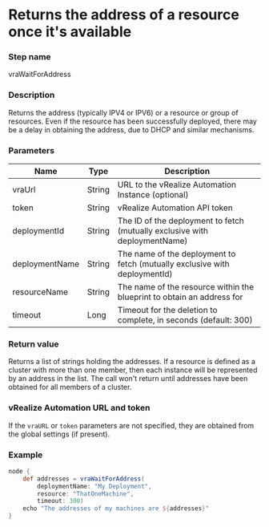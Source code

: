 # Returns the address of a resource once it's available

### Step name
vraWaitForAddress

### Description
Returns the address (typically IPV4 or IPV6) or a resource or group of resources. Even
if the resource has been successfully deployed, there may be a delay in obtaining the
address, due to DHCP and similar mechanisms.

### Parameters
| Name | Type | Description |
|------|------|-------------|
| vraUrl | String | URL to the vRealize Automation Instance (optional) |
| token | String | vRealize Automation API token |
| deploymentId | String |The ID of the deployment to fetch (mutually exclusive with deploymentName) |
| deploymentName | String | The name of the deployment to fetch (mutually exclusive with deploymentId) |
| resourceName | String | The name of the resource within the blueprint to obtain an address for |
| timeout | Long | Timeout for the deletion to complete, in seconds (default: 300) |

### Return value
Returns a list of strings holding the addresses. If a resource is defined as a cluster with
more than one member, then each instance will be represented by an address in the list. The 
call won't return until addresses have been obtained for all members of a cluster.

### vRealize Automation URL and token
If the ```vraURL``` or ```token``` parameters are not specified, they are obtained from the 
global settings (if present).

### Example
```groovy
node {
    def addresses = vraWaitForAddress(
        deploymentName: "My Deployment",
        resource: "ThatOneMachine",
        timeout: 300)
    echo "The addresses of my machines are ${addresses}"
}
```